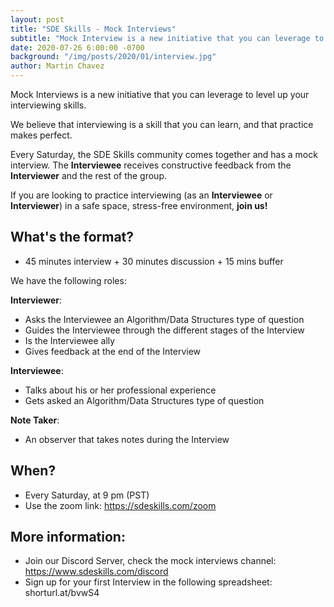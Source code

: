 ```yaml
---
layout: post
title: "SDE Skills - Mock Interviews"
subtitle: "Mock Interview is a new initiative that you can leverage to level up your interviewing skills!"
date: 2020-07-26 6:00:00 -0700
background: "/img/posts/2020/01/interview.jpg"
author: Martin Chavez
---
```


Mock Interviews is a new initiative that you can leverage to level up your interviewing skills.

We believe that interviewing is a skill that you can learn, and that practice makes perfect.

Every Saturday, the SDE Skills community comes together and has a mock interview. The **Interviewee** receives constructive feedback from the **Interviewer** and the rest of the group.

If you are looking to practice interviewing (as an **Interviewee** or **Interviewer**) in a safe space, stress-free environment, **join us!**

## What's the format?

- 45 minutes interview + 30 minutes discussion + 15 mins buffer

We have the following roles:

**Interviewer**:

- Asks the Interviewee an Algorithm/Data Structures type of question
- Guides the Interviewee through the different stages of the Interview
- Is the Interviewee ally
- Gives feedback at the end of the Interview

**Interviewee**:

- Talks about his or her professional experience
- Gets asked an Algorithm/Data Structures type of question

**Note Taker**:

- An observer that takes notes during the Interview

## When?

- Every Saturday, at 9 pm (PST)
- Use the zoom link: https://sdeskills.com/zoom

## More information:

- Join our Discord Server, check the mock interviews channel: https://www.sdeskills.com/discord
- Sign up for your first Interview in the following spreadsheet: shorturl.at/bvwS4
